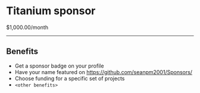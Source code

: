 # Titanium sponsor

$1,000.00/month

---

## Benefits

- Get a sponsor badge on your profile
- Have your name featured on https://github.com/seanpm2001/Sponsors/
- Choose funding for a specific set of projects
- `<other benefits>`
